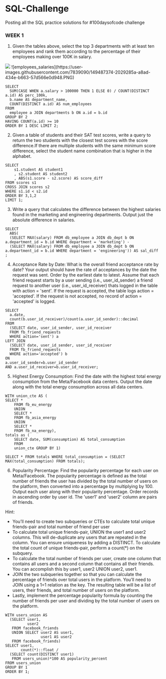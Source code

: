 # SQL-Challenge
Posting all the SQL practice solutions for #100daysofcode challenge
### WEEK 1 
1. Given the tables above, select the top 3 departments with at least ten employees and rank them according to the percentage of their employees making over 100K in salary.
<img src="../_asset/employees_salaries.PNG" />
![employees_salaries](https://user-images.githubusercontent.com/7839090/149487374-2029285a-a8ad-434e-b663-57d566e0d948.PNG)

```
SELECT
  SUM(CASE WHEN a.salary > 100000 THEN 1 ELSE 0) / COUNT(DISTINCT a.id) AS perc_100k,
  b.name AS department_name,
  COUNT(DISTINCT a.id) AS num_employees
FROM 
  employee a JOIN departments b ON a.id = b.id 
GROUP BY 2
HAVING COUNT(a.id) >= 10 
ORDER BY 1 DESC LIMIT 2;
```

2. Given a table of students and their SAT test scores, write a query to return the two students with the closest test scores with the score difference.If there are multiple students with the same minimum score difference, select the student name combination that is higher in the alphabet. 
```
SELECT 
    s1.student AS student1
    , s2.student AS student2
    , ABS(s1.score - s2.score) AS score_diff
FROM scores s1
CROSS JOIN scores s2
WHERE s1.id < s2.id
ORDER BY 3,1,2
LIMIT 1;
```

3. Write a query that calculates the difference between the highest salaries found in the marketing and engineering departments. Output just the absolute difference in salaries.
```
SELECT
  ABS(
  (SELECT MAX(salary) FROM db_employee a JOIN db_dept b ON a.department_id = b.id WHERE department = 'marketing') - 
  (SELECT MAX(salary) FROM db_employee a JOIN db_dept b ON a.department_id = b.id WHERE department = 'engineering')) AS sal_diff ;
```

4. Acceptance Rate by Date:
What is the overall friend acceptance rate by date? Your output should have the rate of acceptances by the date the request was sent. Order by the earliest date to latest.
Assume that each friend request starts by a user sending (i.e., user_id_sender) a friend request to another user (i.e., user_id_receiver) thats logged in the table with action = 'sent'. If the request is accepted, the table logs action = 'accepted'. If the request is not accepted, no record of action = 'accepted' is logged.

```
SELECT 
  a.date, 
  count(b.user_id_receiver)/count(a.user_id_sender)::decimal
FROM
  (SELECT date, user_id_sender, user_id_receiver
  FROM fb_friend_requests
  WHERE action='sent') a
LEFT JOIN
  (SELECT date, user_id_sender, user_id_receiver
  FROM fb_friend_requests
  WHERE action='accepted') b
ON 
a.user_id_sender=b.user_id_sender 
AND a.user_id_receiver=b.user_id_receiver;
```

5. Highest Energy Consumption: 
Find the date with the highest total energy consumption from the Meta/Facebook data centers. Output the date along with the total energy consumption across all data centers.
```
WITH union_cte AS (
SELECT *
    FROM fb_eu_energy
    UNION
    SELECT *
    FROM fb_asia_energy
    UNION
    SELECT *
    FROM fb_na_energy), 
totals as (
	SELECT date, SUM(consumption) AS total_consumption 
	FROM 
	union_cte GROUP BY 1)

SELECT * FROM totals WHERE total_consumption = (SELECT MAX(total_consumption) FROM totals);
```

6. Popularity Percentage: 
Find the popularity percentage for each user on Meta/Facebook. The popularity percentage is defined as the total number of friends the user has divided by the total number of users on the platform, then converted into a percentage by multiplying by 100.
Output each user along with their popularity percentage. Order records in ascending order by user id.
The 'user1' and 'user2' column are pairs of friends.

Hint:

- You’ll need to create two subqueries or CTEs to calculate total unique friends-pair and total number of friend per user
- To calculate total unique friends-pair, UNION the user1 and user2 columns. This will de-duplicate any users that are repeated in the column. You can ensure uniqueness by adding a DISTINCT. To calculate the total count of unique friends-pair, perform a count(*) on the subquery.
- To calculate the total number of friends per user, create one column that contains all users and a second column that contains all their friends. You can accomplish this by user1, user2 UNION user2, user1.
- JOIN the two subqueries together so that you can calculate the percentage of friends over total users in the platform. You’ll need to JOIN using a 1=1 relation as the key. The resulting table will be a list of users, their friends, and total number of users on the platform.
- Lastly, implement the percentage popularity formula by counting the number of friends per user and dividing by the total number of users on the platform.

```
WITH users_union AS
  (SELECT user1,
          user2
   FROM facebook_friends
   UNION SELECT user2 AS user1,
                user1 AS user2
   FROM facebook_friends)
SELECT user1,
       count(*)::float /
  (SELECT count(DISTINCT user1)
   FROM users_union)*100 AS popularity_percent
FROM users_union
GROUP BY 1
ORDER BY 1;
```




